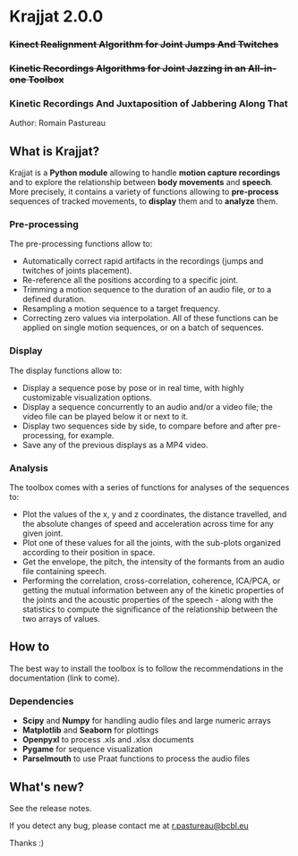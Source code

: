 # **Krajjat 2.0.0**
### ~~Kinect Realignment Algorithm for Joint Jumps And Twitches~~
### ~~Kinetic Recordings Algorithms for Joint Jazzing in an All-in-one Toolbox~~
### Kinetic Recordings And Juxtaposition of Jabbering Along That

Author: Romain Pastureau

## What is Krajjat?
Krajjat is a **Python module** allowing to handle **motion capture recordings** and to explore the relationship
between **body movements** and **speech**. More precisely, it contains a variety of functions allowing to 
**pre-process** sequences of tracked movements, to **display** them and to **analyze** them.

### Pre-processing
The pre-processing functions allow to:
* Automatically correct rapid artifacts in the recordings (jumps and twitches of joints placement).
* Re-reference all the positions according to a specific joint.
* Trimming a motion sequence to the duration of an audio file, or to a defined duration.
* Resampling a motion sequence to a target frequency.
* Correcting zero values via interpolation.
All of these functions can be applied on single motion sequences, or on a batch of sequences.

### Display
The display functions allow to:
* Display a sequence pose by pose or in real time, with highly customizable visualization options.
* Display a sequence concurrently to an audio and/or a video file; the video file can be played below it or next to it.
* Display two sequences side by side, to compare before and after pre-processing, for example.
* Save any of the previous displays as a MP4 video.

### Analysis
The toolbox comes with a series of functions for analyses of the sequences to:
* Plot the values of the x, y and z coordinates, the distance travelled, and the absolute changes of speed and 
  acceleration across time for any given joint.
* Plot one of these values for all the joints, with the sub-plots organized according to their position in space.
* Get the envelope, the pitch, the intensity of the formants from an audio file containing speech.
* Performing the correlation, cross-correlation, coherence, ICA/PCA, or getting the mutual information between any of
  the kinetic properties of the joints and the acoustic properties of the speech - along with the statistics to compute 
  the significance of the relationship between the two arrays of values.

## How to
The best way to install the toolbox is to follow the recommendations in the documentation (link to come).

### Dependencies
* **Scipy** and **Numpy** for handling audio files and large numeric arrays
* **Matplotlib** and **Seaborn** for plottings
* **Openpyxl** to process .xls and .xlsx documents
* **Pygame** for sequence visualization
* **Parselmouth** to use Praat functions to process the audio files

## What's new?
See the release notes.

If you detect any bug, please contact me at r.pastureau@bcbl.eu

Thanks :)